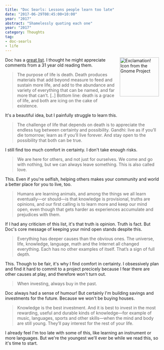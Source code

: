 ```yaml
---
title: "Doc Searls: Lessons people learn too late"
date: "2017-06-29T08:45:00+10:00"
year: "2017"
abstract: "Shamelessly quoting each one"
year: "2017"
category: Thoughts
tag:
- doc-searls
- life
---
```

<p><img src="https://rubenerd.com/files/stock/gnome-help-browser.svg" alt="Exclamation! Icon from the Gnome Project" style="float:right; margin:0 0 1em 1em; width:128px; height:128px;" /></p> 

Doc has a [great list]. I thought he might appreciate comments from a 31 year old reading them.

> The purpose of life is death. Death produces materials that add beyond measure to feed and sustain more life, and add to the abundance and variety of everything that can be named, and far more that can’t. [..] Bottom line: death is a grace of life, and both are icing on the cake of existence.

It's a beautiful idea, but I painfully struggle to learn this.

> The challenge of life that depends on death is to appreciate the endless tug between certainty and possibility. Gandhi: live as if you’ll die tomorrow; learn as if you’ll live forever. And stay open to the possibility that both can be true.

I still find too much comfort in certainty. I don't take enough risks.

> We are here for others, and not just for ourselves. We come and go with nothing, but we can always leave something. This is also called love.

This. Even if you're selfish, helping others makes your community and world a better place for you to live, too.

> Humans are learning animals, and among the things we all learn eventually—or should—is that knowledge is provisional, truths are opinions, and our first calling is to learn more and keep our mind open, even though that gets harder as experiences accumulate and prejudices with them.

If I had any criticism of this list, it's that truth is opinion. Truth is fact. But Doc's core message of keeping your mind open stands despite this.

> Everything has deeper causes than the obvious ones. The universe, life, knowledge, language, math and the Internet all changed everything. Each has no other examples of itself. That’s a sign of full depth.

This. Though to be fair, it's why I find comfort in certainty. I obsessively plan and find it hard to commit to a project precicely because I fear there are other causes at play, and therefore won't turn out.

> When investing, always buy in the past.

Doc always had a sense of humour! But certainly I'm building savings and investments for the future. Because we won't be buying houses.

> Knowledge is the best investment. And it is best to invest in the most rewarding, useful and durable kinds of knowledge—for example of music, languages, sports and other skills—when the mind and body are still young. They’ll pay interest for the rest of your life.

I already feel I'm too late with some of this, like learning an instrument or more languages. But we're the youngest we'll ever be while we read this, so it's time to start.

[great list]: http://harvard.edu/doc/2017/06/12/lifelessons/
[buying houses]: https://rubenerd.com/millions-benefit-from-housing-speculation/

